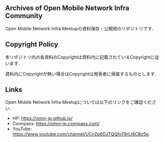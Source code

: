 ## Archives of Open Mobile Network Infra Community

Open Mobile Network Infra Meetupの資料保存・公開用のリポジトリです．

## Copyright Policy

本リポジトリ内の各資料のCopyrightは資料内に記載されているCopyrightに従います．

資料内にCopyrightが無い場合はCopyrightは発表者に帰属するものとします．

## Links

Open Mobile Network Infra Meetupについては以下のリンクをご確認ください．

- HP: https://omni-jp.github.io/
- Connpass: https://omni-jp.connpass.com/
- YouTube: https://www.youtube.com/channel/UCnZp6DJTQQfoT6rLt8CBz5g
